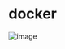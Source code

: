 # docker

![image](https://github.com/jenekisv/docker/assets/38710485/58037861-7c13-49f7-a894-69d4e8bd5a7e)
